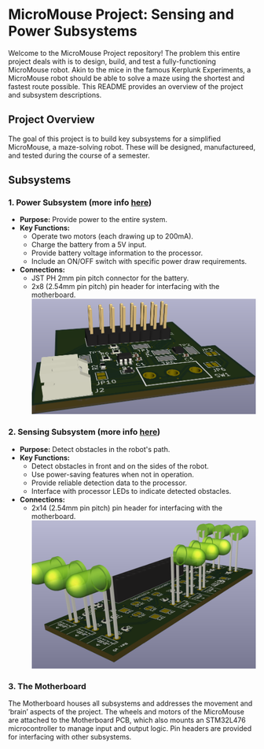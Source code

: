 # MicroMouse Project: Sensing and Power Subsystems

Welcome to the MicroMouse Project repository! The problem this entire project deals with is to design, build, and test a fully-functioning MicroMouse robot. Akin to the mice in the famous Kerplunk Experiments, a MicroMouse robot should be able to solve a maze using the shortest and fastest route possible. This README provides an overview of the project and subsystem descriptions.

## Project Overview

The goal of this project is to build key subsystems for a simplified MicroMouse, a maze-solving robot. These will be designed, manufactureed, and tested during the course of a semester.

## Subsystems

### 1. Power Subsystem (more info [here](https://github.com/ZuhayrHalday/EEE3088F-Micromouse-Project/tree/main/Power%20Subsystem))
- **Purpose:** Provide power to the entire system.
- **Key Functions:**
  - Operate two motors (each drawing up to 200mA).
  - Charge the battery from a 5V input.
  - Provide battery voltage information to the processor.
  - Include an ON/OFF switch with specific power draw requirements.
- **Connections:**
  - JST PH 2mm pin pitch connector for the battery.
  - 2x8 (2.54mm pin pitch) pin header for interfacing with the motherboard.<br />
  ![image](https://github.com/ZuhayrHalday/EEE3088F-Micromouse-Project/blob/main/Power%20Subsystem/PCB%20images/3D%20view.png)<br />

### 2. Sensing Subsystem (more info [here](https://github.com/ZuhayrHalday/EEE3088F-Micromouse-Project/tree/main/Sensing%20Subsystem))
- **Purpose:** Detect obstacles in the robot's path.
- **Key Functions:**
  - Detect obstacles in front and on the sides of the robot.
  - Use power-saving features when not in operation.
  - Provide reliable detection data to the processor.
  - Interface with processor LEDs to indicate detected obstacles.
- **Connections:**
  - 2x14 (2.54mm pin pitch) pin header for interfacing with the motherboard.<br />
  ![image](https://github.com/ZuhayrHalday/EEE3088F-Micromouse-Project/blob/main/Sensing%20Subsystem/PCB%20Schematics%20and%20Gerbers/3DPCB.png)<br />

### 3. The Motherboard
The Motherboard houses all subsystems and addresses the movement and ‘brain’ aspects of the project. The
wheels and motors of the MicroMouse are attached to the Motherboard PCB, which also mounts an STM32L476
microcontroller to manage input and output logic. Pin headers are provided for interfacing with other subsystems.
